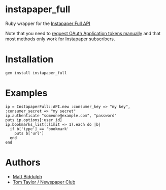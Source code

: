# instapaper_full

Ruby wrapper for the [Instapaper Full API](http://www.instapaper.com/api/full)

Note that you need to [request OAuth Application tokens manually](http://www.instapaper.com/main/request_oauth_consumer_token) and that most methods only work for Instapaper subscribers.

# Installation

    gem install instapaper_full

# Examples

    ip = InstapaperFull::API.new :consumer_key => "my key", :consumer_secret => "my secret"
    ip.authenticate "someone@example.com", "password"
    puts ip.options[:user_id]
    ip.bookmarks_list(:limit => 1).each do |b|
      if b['type'] == 'bookmark'
        puts b['url']
      end
    end

# Authors

* [Matt Biddulph](http://github.com/mattb)
* [Tom Taylor / Newspaper Club](http://github.com/tomtaylor)
